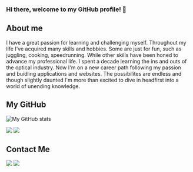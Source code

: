 ### Hi there, welcome to my GitHub profile! 👋

## About me
  I have a great passion for learning and challenging myself. Throughout my life I've acquired many skills and hobbies. Some are just for fun, such as juggling, cooking, speedrunning. While other skills have been honed to advance my professional life. I spent a decade learning the ins and outs of the optical industry. Now I'm on a new career path following my passion and buidling applications and websites. The possibilites are endless and though slightly daunted I'm more than excited to dive in headfirst into a world of unending knowledge.
  
## My GitHub
![My GitHub stats](https://github-readme-stats.vercel.app/api?username=arankin7&show_icons=true&theme=dark)

<img src="https://github-readme-streak-stats.herokuapp.com/?user=arankin7&theme=dark"/>

<img src="https://github-readme-stats.vercel.app/api/top-langs?username=arankin7&theme=dark"/>

## Contact Me

<a href="https://www.linkedin.com/in/arankin789/" target="_blank"><img src="https://img.shields.io/badge/LinkedIn-0077B5?style=for-the-badge&logo=linkedin&logoColor=white" /></a>
<a href="mailto:arankin789@gmail.com" target="_blank"><img src="https://img.shields.io/badge/Gmail-D14836?style=for-the-badge&logo=gmail&logoColor=white" /> </a>

